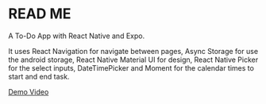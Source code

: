 # READ ME

A To-Do App with React Native and Expo.

It uses React Navigation for navigate between pages, Async Storage for use the android storage, React Native Material UI for design, React Native Picker for the select inputs, DateTimePicker and Moment for the calendar times to start and end task.

[Demo Video](demo/demo.mp4)
